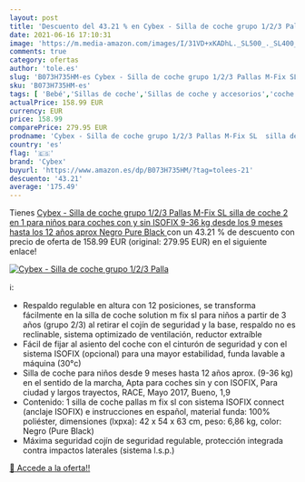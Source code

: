 ```yaml
---
layout: post
title: 'Descuento del 43.21 % en Cybex - Silla de coche grupo 1/2/3 Palla'
date: 2021-06-16 17:10:31
image: 'https://m.media-amazon.com/images/I/31VD+xKADhL._SL500_._SL400_.jpg'
comments: true
category: ofertas
author: 'tole.es'
slug: 'B073H735HM-es Cybex - Silla de coche grupo 1/2/3 Pallas M-Fix SL silla...'
sku: 'B073H735HM-es'
tags: [ 'Bebé','Sillas de coche','Sillas de coche y accesorios','coche','cybex','de','isofix','silla', ]
actualPrice: 158.99 EUR
currency: EUR
price: 158.99
comparePrice: 279.95 EUR
prodname: 'Cybex - Silla de coche grupo 1/2/3 Pallas M-Fix SL  silla de coche 2 en 1 para niños  para coches con y sin ISOFIX  9-36 kg  desde los 9 meses hasta los 12 años aprox  Negro  Pure Black '
country: 'es'
flag: '🇪🇸'
brand: 'Cybex'
buyurl: 'https://www.amazon.es/dp/B073H735HM/?tag=tolees-21'
descuento: '43.21'
average: '175.49'
---
```


Tienes [Cybex - Silla de coche grupo 1/2/3 Pallas M-Fix SL  silla de coche 2 en 1 para niños  para coches con y sin ISOFIX  9-36 kg  desde los 9 meses hasta los 12 años aprox  Negro  Pure Black ](https://www.amazon.es/dp/B073H735HM/?tag=tolees-21) con un 43.21 % de descuento con precio de oferta de 158.99 EUR (original: 279.95 EUR) en el siguiente enlace!

[![Cybex - Silla de coche grupo 1/2/3 Palla](https://m.media-amazon.com/images/I/31VD+xKADhL._SL500_._SL400_.jpg)](https://www.amazon.es/dp/B073H735HM/?tag=tolees-21)

ℹ️:

- Respaldo regulable en altura con 12 posiciones, se transforma fácilmente en la silla de coche solution m fix sl para niños a partir de 3 años (grupo 2/3) al retirar el cojín de seguridad y la base, respaldo no es reclinable, sistema optimizado de ventilación, reductor extraíble
- Fácil de fijar al asiento del coche con el cinturón de seguridad y con el sistema ISOFIX (opcional) para una mayor estabilidad, funda lavable a máquina (30°c)
- Silla de coche para niños desde 9 meses hasta 12 años aprox. (9-36 kg) en el sentido de la marcha, Apta para coches sin y con ISOFIX, Para ciudad y largos trayectos, RACE, Mayo 2017, Bueno, 1,9
- Contenido: 1 silla de coche pallas m fix sl con sistema ISOFIX connect (anclaje ISOFIX) e instrucciones en español, material funda: 100% poliéster, dimensiones (lxpxa): 42 x 54 x 63 cm, peso: 6,86 kg, color: Negro (Pure Black)
- Máxima seguridad cojín de seguridad regulable, protección integrada contra impactos laterales (sistema l.s.p.)

[🛒 Accede a la oferta!!](https://www.amazon.es/dp/B073H735HM/?tag=tolees-21)
